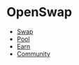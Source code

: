 # OpenSwap
* [Swap](https://www.openswap.xyz/#/swap)
* [Pool](https://www.openswap.xyz/#/pool)
* [Earn](https://www.openswap.xyz/#/earn)
* [Community](https://t.me/openswapdex)